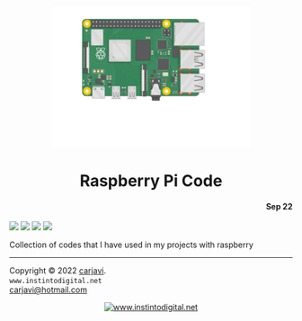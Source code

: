 <p align="center"><img src="https://raw.githubusercontent.com/carjavi/raspberry-pi-code/master/img/raspberry.gif" height="250" alt=" " /></p>
<h1 align="center">Raspberry Pi Code</h1> 
<h4 align="right">Sep 22</h4>

<img src="https://img.shields.io/badge/OS%20-Raspbian%20GNU%2FLinux%2011%20(bulleye)-yellowgreen">
<img src="https://img.shields.io/badge/Hardware-Raspberry%20ver%204-red">
<img src="https://img.shields.io/badge/Node%20-V18.7.0-green">
<img src="https://img.shields.io/badge/Python%20-V3.9.2-orange">




Collection of codes that I have used in my projects with raspberry


---
Copyright &copy; 2022 [carjavi](https://github.com/carjavi). <br>
```www.instintodigital.net``` <br>
carjavi@hotmail.com <br>
<p align="center">
    <a href="https://instintodigital.net/" target="_blank"><img src="https://raw.githubusercontent.com/carjavi/raspberry-pi-code/master/img/developer.png" height="100" alt="www.instintodigital.net"></a>
</p>

